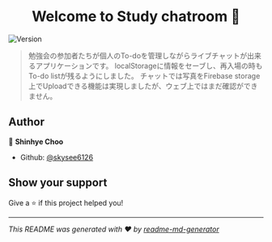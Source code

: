 <h1 align="center">Welcome to Study chatroom 👋</h1>
<p>
  <img alt="Version" src="https://img.shields.io/badge/version-1.0-blue.svg?cacheSeconds=2592000" />
</p>

> 勉強会の参加者たちが個人のTo-doを管理しながらライブチャットが出来るアプリケーションです。
> localStorageに情報をセーブし、再入場の時もTo-do listが残るようにしました。
> チャットでは写真をFirebase storage上でUploadできる機能は実現しましたが、ウェブ上ではまだ確認ができません。

## Author

👤 **Shinhye Choo**

* Github: [@skysee6126](https://github.com/skysee6126)

## Show your support

Give a ⭐️ if this project helped you!

***
_This README was generated with ❤️ by [readme-md-generator](https://github.com/kefranabg/readme-md-generator)_
